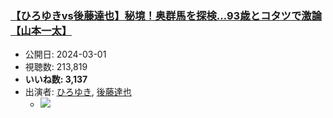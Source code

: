 ### [【ひろゆきvs後藤達也】秘境！奥群馬を探検…93歳とコタツで激論【山本一太】](https://www.youtube.com/watch?v=ptMo4eHjejU)
-   公開日: 2024-03-01
-   視聴数: 213,819
-   **いいね数: 3,137**
-   出演者: [ひろゆき](/rehacq_fan/people/ひろゆき "wikilink"), [後藤達也](/rehacq_fan/people/後藤達也 "wikilink")
    - [![](https://img.youtube.com/vi/ptMo4eHjejU/hqdefault.jpg)](https://www.youtube.com/watch?v=ptMo4eHjejU)
